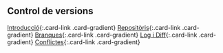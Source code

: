 ## Control de versions

[Introducció](introduccio.md){:.card-link .card-gradient}
[Repositòris](repositoris.md){:.card-link .card-gradient}
[Branques](branques.md){:.card-link .card-gradient}
[Log i Diff](log-diff.md){:.card-link .card-gradient}
[Conflictes](conflicts.md){:.card-link .card-gradient}